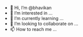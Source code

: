 - 👋 Hi, I’m @bhavikan
- 👀 I’m interested in ...
- 🌱 I’m currently learning ...
- 💞️ I’m looking to collaborate on ...
- 📫 How to reach me ...

<!---
bhavikan/bhavikan is a ✨ special ✨ repository because its `README.md` (this file) appears on your GitHub profile.
You can click the Preview link to take a look at your changes.
--->
